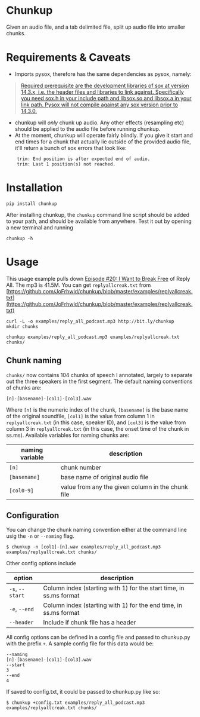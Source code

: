 # Chunkup

Given an audio file, and a tab delimited file, split up audio file into smaller chunks.

# Requirements & Caveats

- Imports pysox, therefore has the same dependencies as pysox, namely:

> [Required prerequisite are the development libraries of sox at version 14.3.x, i.e. the header files and libraries to link against. Specifically you need sox.h in your include path and libsox.so and libsox.a in your link path. Pysox will not compile against any sox version prior to 14.3.0.](https://pypi.python.org/pypi/pysox/0.3.6.alpha)

- chunkup will *only* chunk up audio. Any other effects (resampling etc) should be applied to the audio file before running chunkup.
- At the moment, chunkup will operate fairly blindly. If you give it start and end times for a chunk that actually lie outside of the provided audio file, it'll return a bunch of sox errors that look like:

```
    trim: End position is after expected end of audio.
    trim: Last 1 position(s) not reached.
```

# Installation

    pip install chunkup

After installing chunkup, the `chunkup` command line script should be added to your path, and should be available from anywhere. Test it out by opening a new terminal and running

    chunkup -h

# Usage

This usage example pulls down [Episode #20: I Want to Break Free](http://gimletmedia.com/episode/20-i-want-to-break-free/) of Reply All. The mp3 is 41.5M. You can get `replyallcreak.txt` from [https://github.com/JoFrhwld/chunkup/blob/master/examples/replyallcreak.txt](https://github.com/JoFrhwld/chunkup/blob/master/examples/replyallcreak.txt)

    curl -L -o examples/reply_all_podcast.mp3 http://bit.ly/chunkup 
    mkdir chunks

    chunkup examples/reply_all_podcast.mp3 examples/replyallcreak.txt chunks/

## Chunk naming

`chunks/` now contains 104 chunks of speech I annotated, largely to separate out the three speakers in the first segment. The default naming conventions of chunks are:

    [n]-[basename]-[col1]-[col3].wav

Where `[n]` is the numeric index of the chunk, `[basename]` is the base name of the original soundfile, `[col1]` is the value from column 1 in `replyallcreak.txt` (in this case, speaker ID), and `[col3]` is the value from column 3 in `replyallcreak.txt` (in this case, the onset time of the chunk in ss.ms). Available variables for naming chunks are:

| naming variable | description |
| ------- | ------- |
| `[n]` | chunk number |
| `[basename]` | base name of original audio file |
| `[col0-9]` | value from any the given column in the chunk file|

## Configuration

You can change the chunk naming convention either at the command line usig the `-n` or `--naming` flag.

    $ chunkup -n [col1]-[n].wav examples/reply_all_podcast.mp3 examples/replyallcreak.txt chunks/

Other config options include

| option | description |
| -------- | ----------- |
| `-s`, `--start`| Column index (starting with 1) for the start time, in ss.ms format |
| `-e`, `--end` | Column index (starting with 1) for the end time, in ss.ms format |
| `--header` | Include if chunk file has a header |

All config options can be defined in a config file and passed to chunkup.py with the prefix `+`. A sample config file for this data would be:

    --naming
    [n]-[basename]-[col1]-[col3].wav
    --start
    3
    --end
    4

If saved to config.txt, it could be passed to chunkup.py like so:

    $ chunkup +config.txt examples/reply_all_podcast.mp3 examples/replyallcreak.txt chunks/

